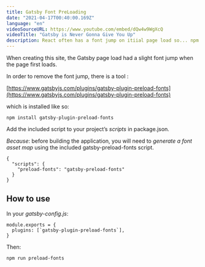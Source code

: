 ```yaml
---
title: Gatsby Font PreLoading
date: "2021-04-17T00:40:00.169Z"
language: "en"
videoSourceURL: https://www.youtube.com/embed/dQw4w9WgXcQ
videoTitle: "Gatsby is Never Gonna Give You Up"
description: React often has a font jump on itiial page load so... npm install gatsby-plugin-preload-fonts 
---
```


When creating this site, the Gatsby page load had a slight font jump when the page first loads.  

In order to remove the font jump, there is a tool :

[https://www.gatsbyjs.com/plugins/gatsby-plugin-preload-fonts](https://www.gatsbyjs.com/plugins/gatsby-plugin-preload-fonts)

which is installed like so:

```
npm install gatsby-plugin-preload-fonts 
```


Add the included script to your project’s *_scripts_* in package.json.  

_Because_: before building the application, you will need to _generate a font asset map_ using the included gatsby-preload-fonts script.
```
{
  "scripts": {
    "preload-fonts": "gatsby-preload-fonts"
  }
}
```  

## How to use

In your *gatsby-config.js*:

```
module.exports = {
  plugins: [`gatsby-plugin-preload-fonts`],
}
```
  

Then:

```bash 
npm run preload-fonts
```
